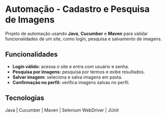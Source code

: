 # Automação - Cadastro e Pesquisa de Imagens

Projeto de automação usando **Java**, **Cucumber** e **Maven** para validar funcionalidades de um site, como login, pesquisa e salvamento de imagens.

## Funcionalidades
- **Login válido:** acessa o site e entra com usuário e senha.
- **Pesquisa por imagens:** pesquisa por termos e exibe resultados.
- **Salvar imagem:** seleciona e salva imagens em pasta.
- **Confirmação no perfil:** verifica imagens salvas no perfil.

## Tecnologias
Java | Cucumber | Maven | Selenium WebDriver | JUnit
